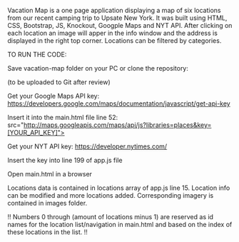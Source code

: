 Vacation Map is a one page application displaying a map of six locations from our recent camping trip to Upsate New York. It was built using HTML, CSS, Bootstrap, JS, Knockout, Googple Maps and NYT API. After clicking on each location an image will apper in the info window and the address is displayed in the right top corner. Locations can be filtered by categories.

TO RUN THE CODE:

Save vacation-map folder on your PC or clone the repository:

(to be uploaded to Git after review)

Get your Google Maps API key:
https://developers.google.com/maps/documentation/javascript/get-api-key

Insert it into the main.html file line 52:
src="http://maps.googleapis.com/maps/api/js?libraries=places&key=[YOUR_API_KEY]">

Get your NYT API key:
https://developer.nytimes.com/

Insert the key into line 199 of app.js file

Open main.html in a browser

Locations data is contained in locations array of app.js line 15. Location info can be modified and more locations added. Corresponding imagery is contained in images folder.

!! Numbers 0 through (amount of locations minus 1) are reserved as id names for the location list/navigation in main.html and based on the index of these locations in the list. !!